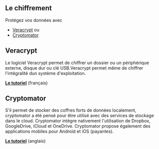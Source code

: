 Le chiffrement
-------------
Protégez vos données avec
* [Veracrypt](https://www.veracrypt.fr/en/Home.html) ou 
* [Cryptomator](https://cryptomator.org)


Veracrypt
------

Le logiciel Veracrypt permet de chiffrer un dossier ou un périphérique externe, disque dur ou clé USB.Veracrypt permet même de chiffrer l'intégralité dun système d'exploitation. 

**[Le tutoriel](https://wiki.nothing2hide.org/doku.php?id=protectionnumerique:veracrypt)** (français)


Cryptomator
------
S'il permet de stocker des coffres forts de données localement, cryptomator a été pensé pour être utilisé avec des services de stockage dans le cloud. Cryptomator intègre nativement l'utilisation de  Dropbox, GoogleDrive, iCloud et OneDrive. Cryptomator propose également des applications mobiles pour Android et iOS (payantes).

**[Le tutoriel](https://docs.cryptomator.org/en/latest/desktop/setup/)** (anglais)
